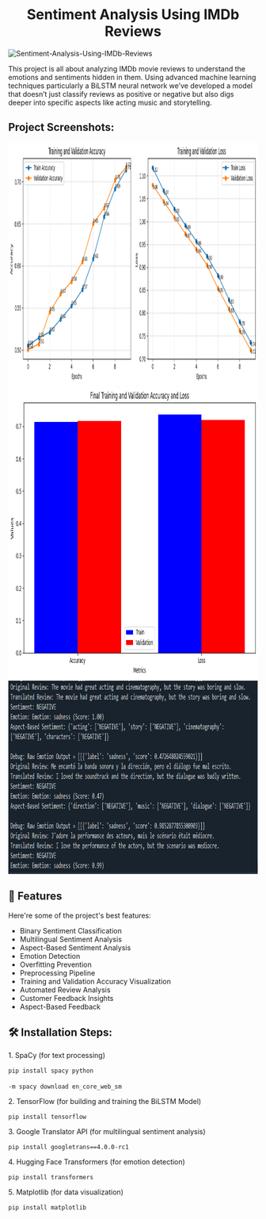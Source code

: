 <h1 align="center" id="title">Sentiment Analysis Using IMDb Reviews</h1>

![Sentiment-Analysis-Using-IMDb-Reviews](https://socialify.git.ci/ChandanDev27/Sentiment-Analysis-Using-IMDb-Reviews/image?font=Inter&language=1&name=1&owner=1&pattern=Plus&theme=Auto)

<p id="description">This project is all about analyzing IMDb movie reviews to understand the emotions and sentiments hidden in them. Using advanced machine learning techniques particularly a BiLSTM neural network we’ve developed a model that doesn’t just classify reviews as positive or negative but also digs deeper into specific aspects like acting music and storytelling.</p>

<h2>Project Screenshots:</h2>

<img src="Result/Figure 2025-03-25 081325.png" alt="project-screenshot" width="1185" height="490/">

<img src="Result/Figure 2025-03-25 081356.png" alt="project-screenshot" width="989" height="590/">

<img src="Result/output.PNG" alt="project-screenshot" width="935" height="390/">

  
  
<h2>🧐 Features</h2>

Here're some of the project's best features:

*   Binary Sentiment Classification
*   Multilingual Sentiment Analysis
*   Aspect-Based Sentiment Analysis
*   Emotion Detection
*   Overfitting Prevention
*   Preprocessing Pipeline
*   Training and Validation Accuracy Visualization
*   Automated Review Analysis
*   Customer Feedback Insights
*   Aspect-Based Feedback

<h2>🛠️ Installation Steps:</h2>

<p>1. SpaCy (for text processing)</p>

```
pip install spacy python

-m spacy download en_core_web_sm
```

<p>2. TensorFlow (for building and training the BiLSTM Model)</p>

```
pip install tensorflow
```

<p>3. Google Translator API (for multilingual sentiment analysis)</p>

```
pip install googletrans==4.0.0-rc1
```

<p>4. Hugging Face Transformers (for emotion detection)</p>

```
pip install transformers
```

<p>5. Matplotlib (for data visualization)</p>

```
pip install matplotlib
```
